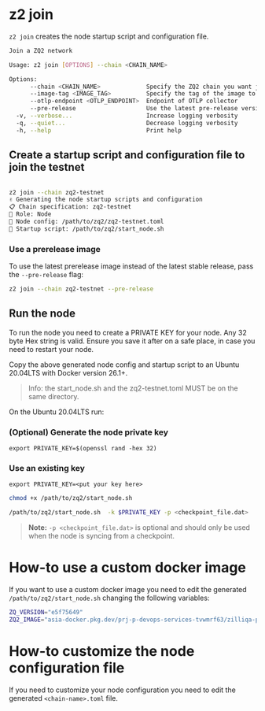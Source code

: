 # z2 join

`z2 join` creates the node startup script and configuration file.

```bash
Join a ZQ2 network

Usage: z2 join [OPTIONS] --chain <CHAIN_NAME>

Options:
      --chain <CHAIN_NAME>             Specify the ZQ2 chain you want join [possible values: zq2-infratest, zq2-devnet, zq2-testnet, zq2-mainnet]
      --image-tag <IMAGE_TAG>          Specify the tag of the image to run
      --otlp-endpoint <OTLP_ENDPOINT>  Endpoint of OTLP collector
      --pre-release                    Use the latest pre-release version instead of the latest stable release
  -v, --verbose...                     Increase logging verbosity
  -q, --quiet...                       Decrease logging verbosity
  -h, --help                           Print help
```

## Create a startup script and configuration file to join the testnet

```bash

z2 join --chain zq2-testnet
✌️ Generating the node startup scripts and configuration
📋 Chain specification: zq2-testnet
👤 Role: Node
💾 Node config: /path/to/zq2/zq2-testnet.toml
💾 Startup script: /path/to/zq2/start_node.sh
```

### Use a prerelease image

To use the latest prerelease image instead of the latest stable release, pass the `--pre-release` flag:

```bash
z2 join --chain zq2-testnet --pre-release
```

## Run the node

To run the node you need to create a PRIVATE KEY for your node.
Any 32 byte Hex string is valid. Ensure you save it after on a safe place, in case you need
to restart your node.

Copy the above generated node config and startup script to an Ubuntu 20.04LTS with
Docker version 26.1+.

>Info: the start_node.sh and the zq2-testnet.toml MUST be on the same directory.

On the Ubuntu 20.04LTS run:

### (Optional) Generate the node private key

`export PRIVATE_KEY=$(openssl rand -hex 32)`

### Use an existing key

`export PRIVATE_KEY=<put your key here>`


```bash
chmod +x /path/to/zq2/start_node.sh

/path/to/zq2/start_node.sh  -k $PRIVATE_KEY -p <checkpoint_file.dat>
```
> **Note:** `-p <checkpoint_file.dat>` is optional and should only be used when the node is syncing from a checkpoint.

# How-to use a custom docker image

If you want to use a custom docker image you need to edit the generated `/path/to/zq2/start_node.sh` changing the following variables:

```bash
ZQ_VERSION="e5f75649"
ZQ2_IMAGE="asia-docker.pkg.dev/prj-p-devops-services-tvwmrf63/zilliqa-public/zq2:${ZQ_VERSION}"
```

# How-to customize the node configuration file

If you need to customize your node configuration you need to edit the generated `<chain-name>.toml` file.

